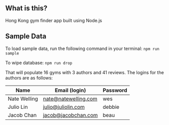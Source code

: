 ## What is this?

Hong Kong gym finder app built using Node.js

## Sample Data

To load sample data, run the following command in your terminal: `npm run sample`

To wipe database: `npm run drop`

That will populate 16 gyms with 3 authors and 41 reviews. The logins for the authors are as follows:

|Name|Email (login)|Password|
|---|---|---|
|Nate Welling|nate@natewelling.com|wes|
|Julio Lin|julio@juliolin.com|debbie|
|Jacob Chan|jacob@jacobchan.com|beau|


